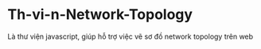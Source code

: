 # Th-vi-n-Network-Topology
Là thư viện javascript, giúp hỗ trợ việc vẽ sơ đồ network topology trên web
